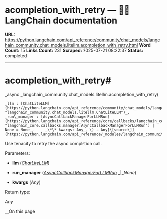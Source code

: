 # acompletion_with_retry — 🦜🔗 LangChain  documentation

**URL:** https://python.langchain.com/api_reference/community/chat_models/langchain_community.chat_models.litellm.acompletion_with_retry.html
**Word Count:** 15
**Links Count:** 231
**Scraped:** 2025-07-21 08:22:37
**Status:** completed

---

# acompletion\_with\_retry\#

_async _langchain\_community.chat\_models.litellm.acompletion\_with\_retry\(

    _llm : [ChatLiteLLM](https://python.langchain.com/api_reference/community/chat_models/langchain_community.chat_models.litellm.ChatLiteLLM.html#langchain_community.chat_models.litellm.ChatLiteLLM "langchain_community.chat_models.litellm.ChatLiteLLM")_,     _run\_manager : [AsyncCallbackManagerForLLMRun](https://python.langchain.com/api_reference/core/callbacks/langchain_core.callbacks.manager.AsyncCallbackManagerForLLMRun.html#langchain_core.callbacks.manager.AsyncCallbackManagerForLLMRun "langchain_core.callbacks.manager.AsyncCallbackManagerForLLMRun") | None = None_,     _\*\* kwargs: Any_, \) → Any[\[source\]](https://python.langchain.com/api_reference/_modules/langchain_community/chat_models/litellm.html#acompletion_with_retry)\#     

Use tenacity to retry the async completion call.

Parameters:     

  * **llm** \([_ChatLiteLLM_](https://python.langchain.com/api_reference/community/chat_models/langchain_community.chat_models.litellm.ChatLiteLLM.html#langchain_community.chat_models.litellm.ChatLiteLLM "langchain_community.chat_models.litellm.ChatLiteLLM")\)

  * **run\_manager** \([_AsyncCallbackManagerForLLMRun_](https://python.langchain.com/api_reference/core/callbacks/langchain_core.callbacks.manager.AsyncCallbackManagerForLLMRun.html#langchain_core.callbacks.manager.AsyncCallbackManagerForLLMRun "langchain_core.callbacks.manager.AsyncCallbackManagerForLLMRun") _|__None_\)

  * **kwargs** \(_Any_\)

Return type:     

_Any_

__On this page